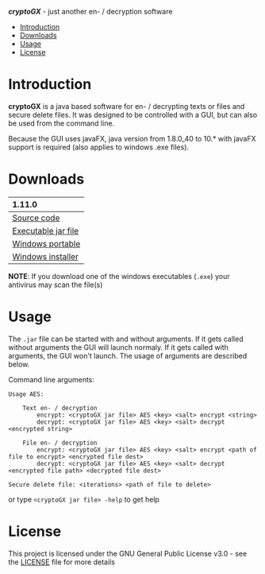 **_cryptoGX_** - just another en- / decryption software

- [Introduction](#introduction)
- [Downloads](#Downloads)
- [Usage](#Usage)
- [License](#License)

# Introduction

**cryptoGX** is a java based software for en- / decrypting texts or files and secure delete files.
It was designed to be controlled with a GUI, but can also be used from the command line.

Because the GUI uses javaFX, java version from 1.8.0_40 to 10.* with javaFX support is required (also applies to windows .exe files).

# Downloads

| 1.11.0 |
|:-------|
| [Source code](https://github.com/blueShard-dev/cryptoGX/archive/master.zip) |
| [Executable jar file](https://dl.dropbox.com/s/1px5dotzyop3rpn/cryptoGX.jar?dl=0) |
| [Windows portable](https://dl.dropbox.com/s/10jf6cfpnejrvbf/cryptoGX_1.11.0_portable.exe?dl=0) |
| [Windows installer](https://dl.dropbox.com/s/lq9kuv4erv39y3n/cryptoGX_1.11.0_win_setup.exe?dl=0) |

**NOTE**: If you download one of the windows executables (`.exe`) your antivirus may scan the file(s)

# Usage

The `.jar` file can be started with and without arguments.
If it gets called without arguments the GUI will launch normaly.
If it gets called with arguments, the GUI won't launch. The usage of arguments are described below.

Command line arguments:
```
Usage AES:

    Text en- / decryption
        encrypt: <cryptoGX jar file> AES <key> <salt> encrypt <string>
        decrypt: <cryptoGX jar file> AES <key> <salt> decrypt <encrypted string>

    File en- / decryption
        encrypt: <cryptoGX jar file> AES <key> <salt> encrypt <path of file to encrypt> <encrypted file dest>
        decrypt: <cryptoGX jar file> AES <key> <salt> decrypt <encrypted file path> <decrypted file dest>

Secure delete file: <iterations> <path of file to delete>
```
or type `<cryptoGX jar file> -help` to get help

# License

This project is licensed under the GNU General Public License v3.0 - see the [LICENSE](LICENSE) file for more details

